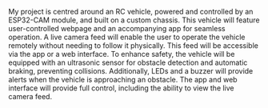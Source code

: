My project is centred around an RC vehicle, powered and controlled by an ESP32-CAM module, and built on a custom chassis. This vehicle will feature user-controlled webpage and an accompanying app for seamless operation. A live camera feed will enable the user to operate the vehicle remotely without needing to follow it physically. This feed will be accessible via the app or a web interface. To enhance safety, the vehicle will be equipped with an ultrasonic sensor for obstacle detection and automatic braking, preventing collisions. Additionally, LEDs and a buzzer will provide alerts when the vehicle is approaching an obstacle. The app and web interface will provide full control, including the ability to view the live camera feed.
